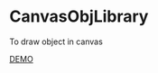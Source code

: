 CanvasObjLibrary
================

To draw object in canvas

[DEMO](http://itisso.github.io/CanvasObjLibrary/demo/)